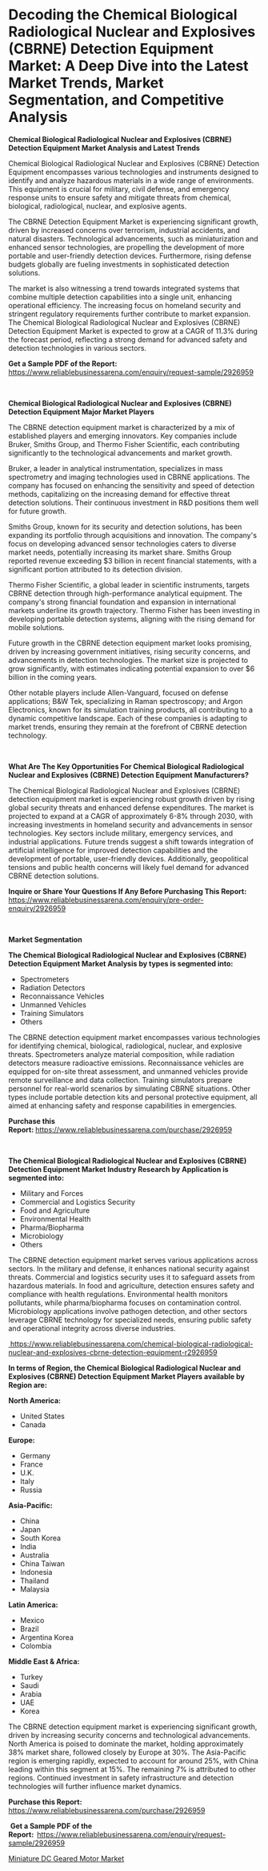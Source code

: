 <p><h1>Decoding the Chemical Biological Radiological Nuclear and Explosives (CBRNE) Detection Equipment Market: A Deep Dive into the Latest Market Trends, Market Segmentation, and Competitive Analysis</h1></p><p><strong>Chemical Biological Radiological Nuclear and Explosives (CBRNE) Detection Equipment Market Analysis and Latest Trends</strong></p>
<p><p>Chemical Biological Radiological Nuclear and Explosives (CBRNE) Detection Equipment encompasses various technologies and instruments designed to identify and analyze hazardous materials in a wide range of environments. This equipment is crucial for military, civil defense, and emergency response units to ensure safety and mitigate threats from chemical, biological, radiological, nuclear, and explosive agents.</p><p>The CBRNE Detection Equipment Market is experiencing significant growth, driven by increased concerns over terrorism, industrial accidents, and natural disasters. Technological advancements, such as miniaturization and enhanced sensor technologies, are propelling the development of more portable and user-friendly detection devices. Furthermore, rising defense budgets globally are fueling investments in sophisticated detection solutions.</p><p>The market is also witnessing a trend towards integrated systems that combine multiple detection capabilities into a single unit, enhancing operational efficiency. The increasing focus on homeland security and stringent regulatory requirements further contribute to market expansion. The Chemical Biological Radiological Nuclear and Explosives (CBRNE) Detection Equipment Market is expected to grow at a CAGR of 11.3% during the forecast period, reflecting a strong demand for advanced safety and detection technologies in various sectors.</p></p>
<p><strong>Get a Sample PDF of the Report:&nbsp;</strong> <a href="https://www.reliablebusinessarena.com/enquiry/request-sample/2926959?utm_campaign=2889&utm_medium=2&utm_source=Github&utm_content=ia&utm_term=12032025&utm_id=chemical-biological-radiological-nuclear-and-explosives-cbrne-detection-equipment">https://www.reliablebusinessarena.com/enquiry/request-sample/2926959</a></p>
<p>&nbsp;</p>
<p><strong>Chemical Biological Radiological Nuclear and Explosives (CBRNE) Detection Equipment Major Market Players</strong></p>
<p><p>The CBRNE detection equipment market is characterized by a mix of established players and emerging innovators. Key companies include Bruker, Smiths Group, and Thermo Fisher Scientific, each contributing significantly to the technological advancements and market growth.</p><p>Bruker, a leader in analytical instrumentation, specializes in mass spectrometry and imaging technologies used in CBRNE applications. The company has focused on enhancing the sensitivity and speed of detection methods, capitalizing on the increasing demand for effective threat detection solutions. Their continuous investment in R&D positions them well for future growth.</p><p>Smiths Group, known for its security and detection solutions, has been expanding its portfolio through acquisitions and innovation. The company's focus on developing advanced sensor technologies caters to diverse market needs, potentially increasing its market share. Smiths Group reported revenue exceeding $3 billion in recent financial statements, with a significant portion attributed to its detection division.</p><p>Thermo Fisher Scientific, a global leader in scientific instruments, targets CBRNE detection through high-performance analytical equipment. The company's strong financial foundation and expansion in international markets underline its growth trajectory. Thermo Fisher has been investing in developing portable detection systems, aligning with the rising demand for mobile solutions.</p><p>Future growth in the CBRNE detection equipment market looks promising, driven by increasing government initiatives, rising security concerns, and advancements in detection technologies. The market size is projected to grow significantly, with estimates indicating potential expansion to over $6 billion in the coming years.</p><p>Other notable players include Allen-Vanguard, focused on defense applications; B&W Tek, specializing in Raman spectroscopy; and Argon Electronics, known for its simulation training products, all contributing to a dynamic competitive landscape. Each of these companies is adapting to market trends, ensuring they remain at the forefront of CBRNE detection technology.</p></p>
<p>&nbsp;</p>
<p><strong>What Are The Key Opportunities For Chemical Biological Radiological Nuclear and Explosives (CBRNE) Detection Equipment Manufacturers?</strong></p>
<p><p>The Chemical Biological Radiological Nuclear and Explosives (CBRNE) detection equipment market is experiencing robust growth driven by rising global security threats and enhanced defense expenditures. The market is projected to expand at a CAGR of approximately 6-8% through 2030, with increasing investments in homeland security and advancements in sensor technologies. Key sectors include military, emergency services, and industrial applications. Future trends suggest a shift towards integration of artificial intelligence for improved detection capabilities and the development of portable, user-friendly devices. Additionally, geopolitical tensions and public health concerns will likely fuel demand for advanced CBRNE detection solutions.</p></p>
<p><strong>Inquire or Share Your Questions If Any Before Purchasing This Report:</strong> <a href="https://www.reliablebusinessarena.com/enquiry/pre-order-enquiry/2926959?utm_campaign=2889&utm_medium=2&utm_source=Github&utm_content=ia&utm_term=12032025&utm_id=chemical-biological-radiological-nuclear-and-explosives-cbrne-detection-equipment">https://www.reliablebusinessarena.com/enquiry/pre-order-enquiry/2926959</a></p>
<p>&nbsp;</p>
<p><strong>Market Segmentation</strong></p>
<p><strong>The Chemical Biological Radiological Nuclear and Explosives (CBRNE) Detection Equipment Market Analysis by types is segmented into:</strong></p>
<p><ul><li>Spectrometers</li><li>Radiation Detectors</li><li>Reconnaissance Vehicles</li><li>Unmanned Vehicles</li><li>Training Simulators</li><li>Others</li></ul></p>
<p><p>The CBRNE detection equipment market encompasses various technologies for identifying chemical, biological, radiological, nuclear, and explosive threats. Spectrometers analyze material composition, while radiation detectors measure radioactive emissions. Reconnaissance vehicles are equipped for on-site threat assessment, and unmanned vehicles provide remote surveillance and data collection. Training simulators prepare personnel for real-world scenarios by simulating CBRNE situations. Other types include portable detection kits and personal protective equipment, all aimed at enhancing safety and response capabilities in emergencies.</p></p>
<p><strong>Purchase this Report:&nbsp;</strong><a href="https://www.reliablebusinessarena.com/purchase/2926959?utm_campaign=2889&utm_medium=2&utm_source=Github&utm_content=ia&utm_term=12032025&utm_id=chemical-biological-radiological-nuclear-and-explosives-cbrne-detection-equipment">https://www.reliablebusinessarena.com/purchase/2926959</a></p>
<p>&nbsp;</p>
<p><strong>The Chemical Biological Radiological Nuclear and Explosives (CBRNE) Detection Equipment Market Industry Research by Application is segmented into:</strong></p>
<p><ul><li>Military and Forces</li><li>Commercial and Logistics Security</li><li>Food and Agriculture</li><li>Environmental Health</li><li>Pharma/Biopharma</li><li>Microbiology</li><li>Others</li></ul></p>
<p><p>The CBRNE detection equipment market serves various applications across sectors. In the military and defense, it enhances national security against threats. Commercial and logistics security uses it to safeguard assets from hazardous materials. In food and agriculture, detection ensures safety and compliance with health regulations. Environmental health monitors pollutants, while pharma/biopharma focuses on contamination control. Microbiology applications involve pathogen detection, and other sectors leverage CBRNE technology for specialized needs, ensuring public safety and operational integrity across diverse industries.</p></p>
<p><a href="https://www.reliablebusinessarena.com/chemical-biological-radiological-nuclear-and-explosives-cbrne-detection-equipment-r2926959?utm_campaign=2889&utm_medium=2&utm_source=Github&utm_content=ia&utm_term=12032025&utm_id=chemical-biological-radiological-nuclear-and-explosives-cbrne-detection-equipment">&nbsp;https://www.reliablebusinessarena.com/chemical-biological-radiological-nuclear-and-explosives-cbrne-detection-equipment-r2926959</a></p>
<p><strong>In terms of Region, the Chemical Biological Radiological Nuclear and Explosives (CBRNE) Detection Equipment Market Players available by Region are:</strong></p>
<p>
    <p> <strong> North America: </strong>
        <ul>
            <li>United States</li>
            <li>Canada</li>
        </ul>
        </p> 
    <p> <strong> Europe: </strong>
        <ul>
            <li>Germany</li>
            <li>France</li>
            <li>U.K.</li>
            <li>Italy</li>
            <li>Russia</li>
        </ul>
        </p> 
    <p> <strong> Asia-Pacific: </strong>
        <ul>
            <li>China</li>
            <li>Japan</li>
            <li>South Korea</li>
            <li>India</li>
            <li>Australia</li>
            <li>China Taiwan</li>
            <li>Indonesia</li>
            <li>Thailand</li>
            <li>Malaysia</li>
        </ul>
        </p> 
    <p> <strong> Latin America: </strong>
        <ul>
            <li>Mexico</li>
            <li>Brazil</li>
            <li>Argentina Korea</li>
            <li>Colombia</li>
        </ul>
        </p> 
    <p> <strong> Middle East & Africa: </strong>
        <ul>
            <li>Turkey</li>
            <li>Saudi</li>
            <li>Arabia</li>
            <li>UAE</li>
            <li>Korea</li>
        </ul>
    </p>
    </p>
<p><p>The CBRNE detection equipment market is experiencing significant growth, driven by increasing security concerns and technological advancements. North America is poised to dominate the market, holding approximately 38% market share, followed closely by Europe at 30%. The Asia-Pacific region is emerging rapidly, expected to account for around 25%, with China leading within this segment at 15%. The remaining 7% is attributed to other regions. Continued investment in safety infrastructure and detection technologies will further influence market dynamics.</p></p>
<p><strong>Purchase this Report: </strong><a href="https://www.reliablebusinessarena.com/purchase/2926959?utm_campaign=2889&utm_medium=2&utm_source=Github&utm_content=ia&utm_term=12032025&utm_id=chemical-biological-radiological-nuclear-and-explosives-cbrne-detection-equipment">https://www.reliablebusinessarena.com/purchase/2926959</a></p>
<p>&nbsp;<strong>Get a Sample PDF of the Report:&nbsp;&nbsp;</strong><a href="https://www.reliablebusinessarena.com/enquiry/request-sample/2926959?utm_campaign=2889&utm_medium=2&utm_source=Github&utm_content=ia&utm_term=12032025&utm_id=chemical-biological-radiological-nuclear-and-explosives-cbrne-detection-equipment">https://www.reliablebusinessarena.com/enquiry/request-sample/2926959</a></p>
<p><strong></strong></p>
<p><p><a href="https://github.com/abedlagagica4/Market-Research-Report-List-1/blob/main/miniature-dc-geared-motor-market.md?utm_campaign=2889&utm_medium=2&utm_source=Github&utm_content=ia&utm_term=12032025&utm_id=chemical-biological-radiological-nuclear-and-explosives-cbrne-detection-equipment">Miniature DC Geared Motor Market</a></p></p>